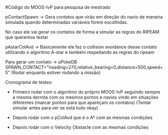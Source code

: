 #Código do MOOS-IvP para pesquisa de mestrado

pContactSpawn -> Gera contatos que virão em direção do navio de maneira simulada quando determinadas variáveis forem escolhidas.

No caso ele vai gerar os contatos de forma a simular as regras do RIPEAM que queremos testar


pAstarColAvd -> Basicamente ele faz o collision avoidance desse contato utilizando o algoritmo A-star e também respeitando as regras do ripeam


Para gerar um contato -> uPokeDB SPAWN_CONTACT="heading=270,relative_bearing=0,distance=500,speed=5" (Rodar enquanto estiver rodando a missão)



Cronograma de testes:

- Primeiro rodar com o algoritmo do próprio MOOS-IvP seguindo sempre a mesma derrota com os mesmos pontos e navios vindo em situações diferentes (marcar pontos para que apareçam os contatos)
(Tentar simular antes para ver se está tudo okay)

- Depois rodar com o pColAvd que é o A* com as mesmas condições

- Depois rodar com o Velocity Obstacle com as mesmas condições



